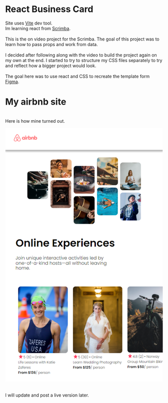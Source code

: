 # React Business Card
Site uses [Vite](https://vitejs.dev/) dev tool.
<br>
Im learning react from [Scrimba](https://scrimba.com/learn/learnreact).
<br><br>
This is the on video project for the Scrimba. The goal of this project was to learn how to pass props and work from data.
<br><br>
I decided after following along with the video to build the project again on my own at the end. I started to try to structure my CSS files separately to try and reflect how a bigger project would look.
<br><br>
The goal here was to use react and CSS to recreate the template form [Figma](https://www.figma.com/file/4YjrygFEXOcDp9AAnVFv7o/Airbnb-Experiences).
<br>
# My airbnb site
<br>
Here is how mine turned out.
<br>

![ReactIMG](./src/images/Preview.png)

<br>
I will update and post a live version later.